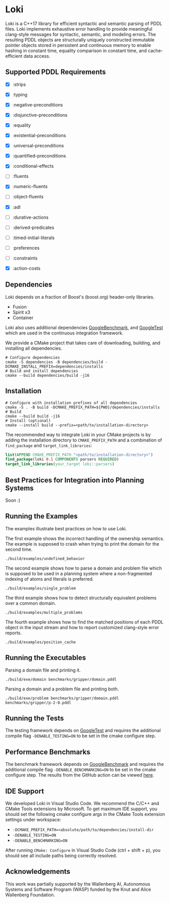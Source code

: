 # Loki

Loki is a C++17 library for efficient syntactic and semantic parsing of PDDL files. Loki implements exhaustive error handling to provide meaningful clang-style messages for syntactic, semantic, and modeling errors. The resulting PDDL objects are structurally uniquely constructed immutable pointer objects stored in persistent and continuous memory to enable hashing in constant time, equality comparison in constant time, and cache-efficient data access.

## Supported PDDL Requirements

- [x] :strips
- [x] :typing
- [x] :negative-preconditions
- [x] :disjunctive-preconditions
- [x] :equality
- [x] :existential-preconditions
- [x] :universal-preconditions
- [x] :quantified-preconditions
- [x] :conditional-effects
- [ ] :fluents
- [x] :numeric-fluents
- [ ] :object-fluents
- [x] :adl
- [ ] :durative-actions
- [ ] :derived-predicates
- [ ] :timed-initial-literals
- [ ] :preferences
- [ ] :constraints
- [x] :action-costs


## Dependencies

Loki depends on a fraction of Boost's (boost.org) header-only libraries.

- Fusion
- Spirit x3
- Container

Loki also uses additional dependencies [GoogleBenchmark](https://github.com/google/benchmark), and [GoogleTest](https://github.com/google/googletest) which are used in the continuous integration framework.

We provide a CMake project that takes care of downloading, building, and installing all dependencies.

```console
# Configure dependencies
cmake -S dependencies -B dependencies/build -DCMAKE_INSTALL_PREFIX=dependencies/installs
# Build and install dependencies
cmake --build dependencies/build -j16
```


## Installation

```console
# Configure with installation prefixes of all dependencies
cmake -S . -B build -DCMAKE_PREFIX_PATH=${PWD}/dependencies/installs
# Build
cmake --build build -j16
# Install (optional)
cmake --install build --prefix=<path/to/installation-directory>
```

The recommended way to integrate Loki in your CMake projects is by adding the installation directory to `CMAKE_PREFIX_PATH` and a combination of `find_package` and `target_link_libraries`:

```cmake
list(APPEND CMAKE_PREFIX_PATH "<path/to/installation-directory>")
find_package(loki 0.1 COMPONENTS parsers REQUIRED)
target_link_libraries(your_target loki::parsers)
```


## Best Practices for Integration into Planning Systems

Soon :)


## Running the Examples

The examples illustrate best practices on how to use Loki.

The first example shows the incorrect handling of the ownership semantics. The example is supposed to crash when trying to print the domain for the second time.

```console
./build/examples/undefined_behavior
```

The second example shows how to parse a domain and problem file which is supposed to be used in a planning system where a non-fragmented indexing of atoms and literals is preferred.

```console
./build/examples/single_problem
```

The third example shows how to detect structurally equivalent problems over a common domain.

```console
./build/examples/multiple_problems
```

The fourth example shows how to find the matched positions of each PDDL object in the input stream and how to report customized clang-style error reports.

```console
./build/examples/position_cache
```


## Running the Executables

Parsing a domain file and printing it.

```console
./build/exe/domain benchmarks/gripper/domain.pddl
```

Parsing a domain and a problem file and printing both.

```console
./build/exe/problem benchmarks/gripper/domain.pddl benchmarks/gripper/p-2-0.pddl
```

## Running the Tests

The testing framework depends on [GoogleTest](https://github.com/google/googletest) and requires the additional compile flag `-DENABLE_TESTING=ON` to be set in the cmake configure step.

## Performance Benchmarks

The benchmark framework depends on [GoogleBenchmark](https://github.com/google/benchmark) and requires the additional compile flag `-DENABLE_BENCHMARKING=ON` to be set in the cmake configure step. The results from the GitHub action can be viewed [here](https://drexlerd.github.io/Loki/dev/bench/).

## IDE Support

We developed Loki in Visual Studio Code. We recommend the C/C++ and CMake Tools extensions by Microsoft. To get maximum IDE support, you should set the following cmake configure args in the CMake Tools extension settings under workspace:

- `-DCMAKE_PREFIX_PATH=<absolute/path/to/dependencies/install-dir`
- `-DENABLE_TESTING=ON`
- `-DENABLE_BENCHMARKING=ON`

After running `CMake: Configure` in Visual Studio Code (ctrl + shift + p), you should see all include paths being correctly resolved.

## Acknowledgements

This work was partially supported by the Wallenberg AI, Autonomous Systems and Software Program (WASP) funded by the Knut and Alice Wallenberg Foundation.
